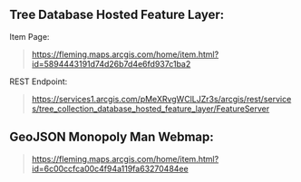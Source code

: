 ## Tree Database Hosted Feature Layer:

Item Page:

> https://fleming.maps.arcgis.com/home/item.html?id=5894443191d74d26b7d4e6fd937c1ba2

REST Endpoint:

> https://services1.arcgis.com/pMeXRvgWClLJZr3s/arcgis/rest/services/tree_collection_database_hosted_feature_layer/FeatureServer

## GeoJSON Monopoly Man Webmap:

> https://fleming.maps.arcgis.com/home/item.html?id=6c00ccfca00c4f94a119fa63270484ee
